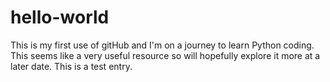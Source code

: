 # hello-world
This is my first use of gitHub and I'm on a journey to learn Python coding.
This seems like a very useful resource so will hopefully explore it more at a later date.
This is a test entry.
